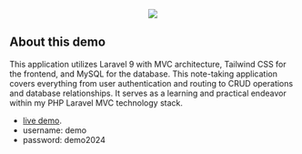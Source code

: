 <p align="center"><a href="https://note.frankdevs.com" target="_blank"><img src="https://note.frankdevs.com/images/dashboard.PNG"></a></p>



## About this demo

This application utilizes Laravel 9 with MVC architecture, Tailwind CSS for the frontend, and MySQL for the database. This note-taking application covers everything from user authentication and routing to CRUD operations and database relationships. It serves as a learning and practical endeavor within my PHP Laravel MVC technology stack.


- [live demo](https://note.frankdevs.com).
- username: demo
- password: demo2024
